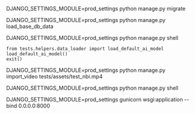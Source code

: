 DJANGO_SETTINGS_MODULE=prod_settings python manage.py migrate

DJANGO_SETTINGS_MODULE=prod_settings python manage.py load_base_db_data

DJANGO_SETTINGS_MODULE=prod_settings python manage.py shell
```
from tests.helpers.data_loader import load_default_ai_model
load_default_ai_model()
exit()
```
DJANGO_SETTINGS_MODULE=prod_settings python manage.py import_video tests/assets/test_nbi.mp4

DJANGO_SETTINGS_MODULE=prod_settings python manage.py  shell

DJANGO_SETTINGS_MODULE=prod_settings gunicorn wsgi:application --bind 0.0.0.0:8000